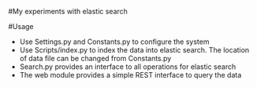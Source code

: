 #My experiments with elastic search

#Usage
  - Use Settings.py and Constants.py to configure the system
  - Use Scripts/index.py to index the data into elastic search. The location of data file can be changed from Constants.py
  - Search.py provides an interface to all operations for elastic search
  - The web module provides a simple REST interface to query the data
